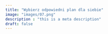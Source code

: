 ```yaml
---
title: "Wybierz odpowiedni plan dla siebie"
image: "images/07.png"
description : "this is a meta description"
draft: false
---
```


